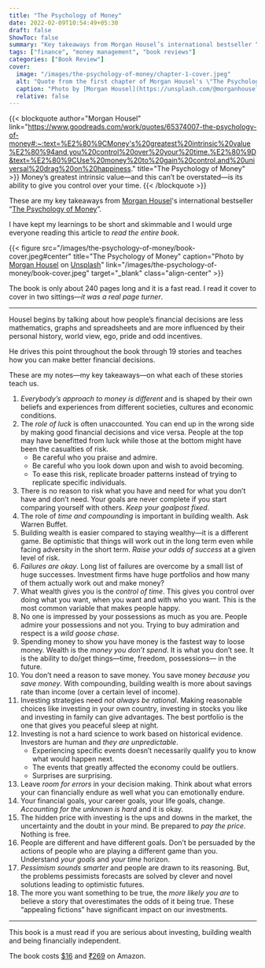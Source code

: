 ```yaml
---
title: "The Psychology of Money"
date: 2022-02-09T10:54:49+05:30
draft: false
ShowToc: false
summary: "Key takeaways from Morgan Housel’s international bestseller “The Psychology of Money”—brief and to the point."
tags: ["finance", "money management", "book reviews"]
categories: ["Book Review"]
cover:
  image: "/images/the-psychology-of-money/chapter-1-cover.jpeg"
  alt: "Quote from the first chapter of Morgan Housel's \"The Psychology of Money\""
  caption: "Photo by [Morgan Housel](https://unsplash.com/@morganhousel?utm_source=unsplash&utm_medium=referral&utm_content=creditCopyText) on [Unsplash](https://unsplash.com/@morganhousel?utm_source=unsplash&utm_medium=referral&utm_content=creditCopyText)"
  relative: false
---
```


{{< blockquote author="Morgan Housel" link="https://www.goodreads.com/work/quotes/65374007-the-psychology-of-money#:~:text=%E2%80%9CMoney's%20greatest%20intrinsic%20value%E2%80%94and,you%20control%20over%20your%20time.%E2%80%9D&text=%E2%80%9CUse%20money%20to%20gain%20control,and%20universal%20drag%20on%20happiness." title="The Psychology of Money" >}}
  Money’s greatest intrinsic value—and this can’t be overstated—is its ability to give you control over your time.
{{< /blockquote >}}

These are my key takeaways from [Morgan Housel](https://www.goodreads.com/author/show/7499284.Morgan_Housel)'s international bestseller “[The Psychology of Money](https://www.goodreads.com/book/show/41881472-the-psychology-of-money)”.

I have kept my learnings to be short and skimmable and I would urge everyone reading this article to _read the entire book_.

{{< figure src="/images/the-psychology-of-money/book-cover.jpeg#center" title="The Psychology of Money" caption="Photo by [Morgan Housel](https://unsplash.com/@morganhousel?utm_source=unsplash&utm_medium=referral&utm_content=creditCopyText) on [Unsplash](https://unsplash.com/@morganhousel?utm_source=unsplash&utm_medium=referral&utm_content=creditCopyText)" link="/images/the-psychology-of-money/book-cover.jpeg" target="_blank" class="align-center" >}}

The book is only about 240 pages long and it is a fast read. I read it cover to cover in two sittings—_it was a real page turner_.

---

Housel begins by talking about how people’s financial decisions are less mathematics, graphs and spreadsheets and are more influenced by their personal history, world view, ego, pride and odd incentives.

He drives this point throughout the book through 19 stories and teaches how you can make better financial decisions.

These are my notes—my key takeaways—on what each of these stories teach us.

1. _Everybody’s approach to money is different_ and is shaped by their own beliefs and experiences from different societies, cultures and economic conditions.
2. The _role of luck_ is often unaccounted. You can end up in the wrong side by making good financial decisions and vice versa. People at the top may have benefitted from luck while those at the bottom might have been the casualties of risk.
    - Be careful who you praise and admire.
    - Be careful who you look down upon and wish to avoid becoming.
    - To ease this risk, replicate broader patterns instead of trying to replicate specific individuals.
3. There is no reason to risk what you have and need for what you don’t have and don’t need. Your goals are never complete if you start comparing yourself with others. _Keep your goalpost fixed_.
4. The role of _time and compounding_ is important in building wealth. Ask Warren Buffet.
5. Building wealth is easier compared to staying wealthy—it is a different game. Be optimistic that things will work out in the long term even while facing adversity in the short term. _Raise your odds of success_ at a given level of risk.
6. _Failures are okay_. Long list of failures are overcome by a small list of huge successes. Investment firms have huge portfolios and how many of them actually work out and make money?
7. What wealth gives you is the _control of time_. This gives you control over doing what you want, when you want and with who you want. This is the most common variable that makes people happy.
8. No one is impressed by your possessions as much as you are. People admire your possessions and not you. Trying to buy admiration and respect is a _wild goose chase_.
9. Spending money to show you have money is the fastest way to loose money. Wealth is the _money you don’t spend_. It is what you don’t see. It is the ability to do/get things—time, freedom, possessions— in the future.
10. You don’t need a reason to save money. You save money _because you save money_. With compounding, building wealth is more about savings rate than income (over a certain level of income).
11. Investing strategies need _not always be rational_. Making reasonable choices like investing in your own country, investing in stocks you like and investing in family can give advantages. The best portfolio is the one that gives you peaceful sleep at night.
12. Investing is not a hard science to work based on historical evidence. Investors are human and _they are unpredictable_.
    - Experiencing specific events doesn’t necessarily qualify you to know what would happen next.
    - The events that greatly affected the economy could be outliers.
    - Surprises are surprising.
13. Leave _room for errors_ in your decision making. Think about what errors your can financially endure as well what you can emotionally endure.
14. Your financial goals, your career goals, your life goals, change. _Accounting for the unknown is hard_ and it is okay.
15. The hidden price with investing is the ups and downs in the market, the uncertainty and the doubt in your mind. Be prepared to _pay the price_. Nothing is free.
16. People are different and have different goals. Don’t be persuaded by the actions of people who are playing a different game than you. Understand _your goals_ and _your time_ horizon.
17. _Pessimism sounds smarter_ and people are drawn to its reasoning. But, the problems pessimists forecasts are solved by clever and novel solutions leading to optimistic futures.
18. The more you want something to be true, the _more likely you are_ to believe a story that overestimates the odds of it being true. These “appealing fictions” have significant impact on our investments.

---

This book is a must read if you are serious about investing, building wealth and being financially independent.

The book costs [$16](https://www.amazon.com/Psychology-Money-Timeless-lessons-happiness/dp/0857197681) and [₹269](https://www.amazon.in/Psychology-Money-Morgan-Housel/dp/9390166268) on Amazon.